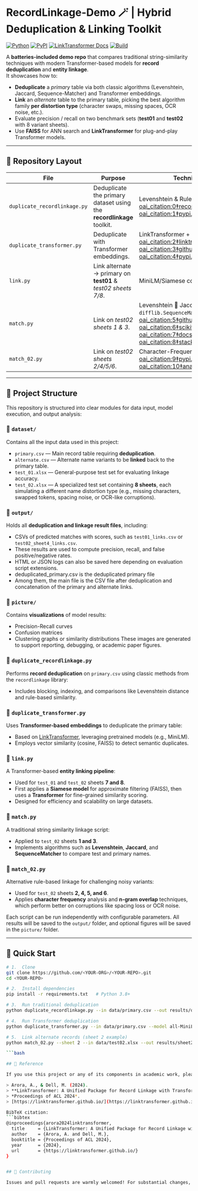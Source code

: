 # RecordLinkage-Demo 🪄 | Hybrid Deduplication & Linking Toolkit

[![Python](https://img.shields.io/badge/python-3.8%2B-blue?logo=python)](https://www.python.org/) 
[![PyPI](https://img.shields.io/pypi/v/recordlinkage?label=recordlinkage)](https://pypi.org/project/recordlinkage/) 
[![LinkTransformer Docs](https://img.shields.io/badge/LinkTransformer-docs-orange)](https://linktransformer.github.io/) 
[![Build](https://img.shields.io/github/actions/workflow/status/<YOUR-ORG>/<YOUR-REPO>/ci.yml?label=CI)](https://github.com/<YOUR-ORG>/<YOUR-REPO>/actions)

A **batteries-included demo repo** that compares traditional string-similarity techniques with modern Transformer-based models for **record deduplication** and **entity linkage**.  
It showcases how to:

* **Deduplicate** a *primary* table via both classic algorithms (Levenshtein, Jaccard, Sequence-Matcher) and Transformer embeddings.  
* **Link** an *alternate* table to the primary table, picking the best algorithm family **per distortion type** (character swaps, missing spaces, OCR noise, etc.).  
* Evaluate precision / recall on two benchmark sets (**test01** and **test02** with 8 variant sheets).  
* Use **FAISS** for ANN search and **LinkTransformer** for plug-and-play Transformer models.

---

## 📂 Repository Layout

| File | Purpose | Techniques Inside |
|------|---------|-------------------|
| `duplicate_recordlinkage.py` | Deduplicate the primary dataset using the **recordlinkage** toolkit. | Levenshtein & Rule-based indexing.  [oai_citation:0‡recordlinkage.readthedocs.io](https://recordlinkage.readthedocs.io/?utm_source=chatgpt.com) [oai_citation:1‡pypi.org](https://pypi.org/project/recordlinkage/?utm_source=chatgpt.com) |
| `duplicate_transformer.py`   | Deduplicate with Transformer embeddings. | LinkTransformer + FAISS.  [oai_citation:2‡linktransformer.github.io](https://linktransformer.github.io/?utm_source=chatgpt.com) [oai_citation:3‡github.com](https://github.com/dell-research-harvard/linktransformer?utm_source=chatgpt.com) [oai_citation:4‡pypi.org](https://pypi.org/project/faiss-cpu/?utm_source=chatgpt.com) |
| `link.py`                    | Link alternate → primary on **test01** & *test02 sheets 7/8*. | MiniLM/Siamese coarse-to-fine pipeline. |
| `match.py`                   | Link on *test02 sheets 1 & 3*. | Levenshtein 🔀 Jaccard 🔀 `difflib.SequenceMatcher`.  [oai_citation:5‡github.com](https://github.com/rapidfuzz/Levenshtein?utm_source=chatgpt.com) [oai_citation:6‡scikit-learn.org](https://scikit-learn.org/stable/modules/generated/sklearn.metrics.jaccard_score.html?utm_source=chatgpt.com) [oai_citation:7‡docs.python.org](https://docs.python.org/3/library/difflib.html?utm_source=chatgpt.com) [oai_citation:8‡stackoverflow.com](https://stackoverflow.com/questions/4802137/how-to-use-sequencematcher-to-find-similarity-between-two-strings?utm_source=chatgpt.com) |
| `match_02.py`                | Link on *test02 sheets 2/4/5/6*. | Character-Frequency & **N-gram** similarity.  [oai_citation:9‡pypi.org](https://pypi.org/project/ngram/?utm_source=chatgpt.com) [oai_citation:10‡analyticsvidhya.com](https://www.analyticsvidhya.com/blog/2021/09/what-are-n-grams-and-how-to-implement-them-in-python/?utm_source=chatgpt.com) |

---

## 📁 Project Structure

This repository is structured into clear modules for data input, model execution, and output analysis:

### 🔸 `dataset/`

Contains all the input data used in this project:
- `primary.csv` — Main record table requiring **deduplication**.
- `alternate.csv` — Alternate name variants to be **linked** back to the primary table.
- `test_01.xlsx` — General-purpose test set for evaluating linkage accuracy.
- `test_02.xlsx` — A specialized test set containing **8 sheets**, each simulating a different name distortion type (e.g., missing characters, swapped tokens, spacing noise, or OCR-like corruptions).

### 🔸 `output/`

Holds all **deduplication and linkage result files**, including:
- CSVs of predicted matches with scores, such as `test01_links.csv` or `test02_sheet4_links.csv`.
- These results are used to compute precision, recall, and false positive/negative rates.
- HTML or JSON logs can also be saved here depending on evaluation script extensions.
- deduplicated_primary.csv is the deduplicated primary file
- Among them, the main file is the CSV file after deduplication and concatenation of the primary and alternate links.
  

### 🔸 `picture/`

Contains **visualizations** of model results:
- Precision-Recall curves
- Confusion matrices
- Clustering graphs or similarity distributions
These images are generated to support reporting, debugging, or academic paper figures.

### 🔸 `duplicate_recordlinkage.py`

Performs **record deduplication** on `primary.csv` using classic methods from the `recordlinkage` library:
- Includes blocking, indexing, and comparisons like Levenshtein distance and rule-based similarity.

### 🔸 `duplicate_transformer.py`

Uses **Transformer-based embeddings** to deduplicate the primary table:
- Based on [LinkTransformer](https://linktransformer.github.io/), leveraging pretrained models (e.g., MiniLM).
- Employs vector similarity (cosine, FAISS) to detect semantic duplicates.

### 🔸 `link.py`

A Transformer-based **entity linking pipeline**:
- Used for `test_01` and `test_02` sheets **7 and 8**.
- First applies a **Siamese model** for approximate filtering (FAISS), then uses a **Transformer** for fine-grained similarity scoring.
- Designed for efficiency and scalability on large datasets.

### 🔸 `match.py`

A traditional string similarity linkage script:
- Applied to `test_02` sheets **1 and 3**.
- Implements algorithms such as **Levenshtein**, **Jaccard**, and **SequenceMatcher** to compare test and primary names.

### 🔸 `match_02.py`

Alternative rule-based linkage for challenging noisy variants:
- Used for `test_02` sheets **2, 4, 5, and 6**.
- Applies **character frequency** analysis and **n-gram overlap** techniques, which perform better on corruptions like spacing loss or OCR noise.


Each script can be run independently with configurable parameters. All results will be saved to the `output/` folder, and optional figures will be saved in the `picture/` folder.

---

## 🚀 Quick Start

```bash
# 1.  Clone
git clone https://github.com/<YOUR-ORG>/<YOUR-REPO>.git
cd <YOUR-REPO>

# 2.  Install dependencies
pip install -r requirements.txt   # Python 3.8+

# 3.  Run traditional deduplication
python duplicate_recordlinkage.py --in data/primary.csv --out results/dup_rl.csv

# 4.  Run Transformer deduplication
python duplicate_transformer.py --in data/primary.csv --model all-MiniLM-L6-v2

# 5.  Link alternate records (sheet 2 example)
python match_02.py --sheet 2 --in data/test02.xlsx --out results/sheet2_links.csv

```bash

## 📖 Reference

If you use this project or any of its components in academic work, please consider citing the following paper:

> Arora, A., & Dell, M. (2024).  
> **LinkTransformer: A Unified Package for Record Linkage with Transformer Language Models**.  
> *Proceedings of ACL 2024*.  
> [https://linktransformer.github.io/](https://linktransformer.github.io/)

BibTeX citation:
```bibtex
@inproceedings{arora2024linktransformer,
  title     = {LinkTransformer: A Unified Package for Record Linkage with Transformer Language Models},
  author    = {Arora, A. and Dell, M.},
  booktitle = {Proceedings of ACL 2024},
  year      = {2024},
  url       = {https://linktransformer.github.io/}
}


## 🤝 Contributing

Issues and pull requests are warmly welcomed! For substantial changes, please open a discussion first so we can align on design.
